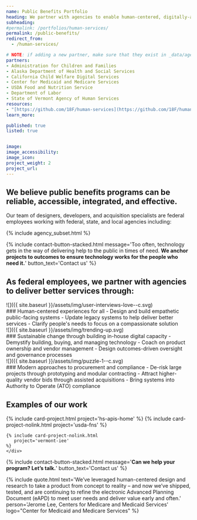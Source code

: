 ```yaml
---
name: Public Benefits Portfolio
heading: We partner with agencies to enable human-centered, digitally-assisted public benefits programs.
subheading:
#permalink: /portfolios/human-services/
permalink: /public-benefits/
redirect_from:
  - /human-services/

# NOTE: if adding a new partner, make sure that they exist in _data/agencies.yml
partners:
- Administration for Children and Families
- Alaska Department of Health and Social Services
- California Child Welfare Digital Services
- Center for Medicaid and Medicare Services
- USDA Food and Nutrition Service
- Department of Labor
- State of Vermont Agency of Human Services
resources:
- "[https://github.com/18F/human-services](https://github.com/18F/human-services)"
learn_more:

published: true
listed: true


image:
image_accessibility:
image_icon:
project_weight: 2
project_url:
---
```

<section class="grid-container usa-section" markdown="1">

## We believe public benefits programs can be reliable, accessible, integrated, and effective.

Our team of designers, developers, and acquisition specialists are federal employees working with federal, state, and local agencies including:

{% include agency_subset.html %}

</section>

{% include contact-button-stacked.html message='<span class="normal-text white-text">Too often, technology gets in the way of delivering help to the public in times of need. <b>We anchor projects to outcomes to ensure technology works for the people who need it.</b></span>' button_text='Contact us' %}

<section class="grid-container usa-section padding-top-5" markdown="1">

## As federal employees, we partner with agencies to deliver better services through:

<div class="grid-container padding-bottom-3 portfolio-highlights">
<div class="grid-row">
<div class="tablet:grid-col-2" markdown="1">
![]({{ site.baseurl }}/assets/img/user-interviews-love--c.svg)
</div>
<div class="tablet:grid-col-10" markdown="1">
### Human-centered experiences for all
- Design and build empathetic public-facing systems
- Update legacy systems to help deliver better services
- Clarify people's needs to focus on a compassionate solution
</div>
</div>
</div>

<div class="grid-container padding-bottom-3 portfolio-highlights">
<div class="grid-row">
<div class="tablet:grid-col-2" markdown="1">
![]({{ site.baseurl }}/assets/img/trending-up.svg)
</div>
<div class="tablet:grid-col-10" markdown="1">
### Sustainable change through building in-house digital capacity
- Demystify building, buying, and managing technology
- Coach on product ownership and vendor management
- Design outcomes-driven oversight and governance processes
</div>
</div>
</div>


<div class="grid-container padding-bottom-3 portfolio-highlights">
<div class="grid-row">
<div class="tablet:grid-col-2" markdown="1">
![]({{ site.baseurl }}/assets/img/puzzle-1--c.svg)
</div>
<div class="tablet:grid-col-10" markdown="1">
### Modern approaches to procurement and compliance
- De-risk large projects through prototyping and modular contracting
- Attract higher-quality vendor bids through assisted acquisitions
- Bring systems into Authority to Operate (ATO) compliance
</div>
</div>
</div>

</section>

<section class="usa-section background-gray">
  <section class="grid-container usa-section">
    <h2>Examples of our work</h2>
    <div class="grid-row grid-gap">
    {% include card-project.html
       project='hs-apis-home'
    %}
    {% include card-project-nolink.html
       project='usda-fns'
    %}

    {% include card-project-nolink.html
       project='vermont-iee'
    %}
    </div>
  </section>
</section>

{% include contact-button-stacked.html message='<b class="white-text">Can we help your program? Let’s talk.</b>' button_text='Contact us' %}

<section class="grid-container usa-section">
{% include quote.html text='We’ve leveraged human-centered design and research to take a product from concept to reality – and now we’ve shipped, tested, and are continuing to refine the electronic Advanced Planning Document (eAPD) to meet user needs and deliver value early and often.' person='Jerome Lee, Centers for Medicare and Medicaid Services' logo="Center for Medicaid and Medicare Services" %}
</section>
